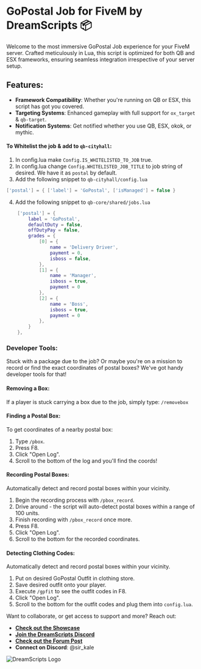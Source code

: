 # GoPostal Job for FiveM by DreamScripts 📦

Welcome to the most immersive GoPostal Job experience for your FiveM server. Crafted meticulously in Lua, this script is optimized for both QB and ESX frameworks, ensuring seamless integration irrespective of your server setup.

## Features:
- **Framework Compatibility**: Whether you're running on QB or ESX, this script has got you covered.
- **Targeting Systems**: Enhanced gameplay with full support for `ox_target` & `qb-target`.
- **Notification Systems**: Get notified whether you use QB, ESX, okok, or mythic.

#### To Whitelist the job & add to `qb-cityhall`:
1. In config.lua make `Config.IS_WHITELISTED_TO_JOB` true.
2. In config.lua change `Config.WHITELISTED_JOB_TITLE` to job string of desired. We have it as `postal` by default.
3. Add the following snippet to `qb-cityhall/config.lua`
```lua
['postal'] = { ['label'] = 'GoPostal', ['isManaged'] = false }
```
4. Add the following snippet to `qb-core/shared/jobs.lua`
```lua
    ['postal'] = {
        label = 'GoPostal',
        defaultDuty = false,
        offDutyPay = false,
        grades = {
            [0] = {
                name = 'Delivery Driver',
                payment = 0,
                isboss = false,
            },
            [1] = {
                name = 'Manager',
                isboss = true,
                payment = 0
            },
            [2] = {
                name = 'Boss',
                isboss = true,
                payment = 0
            },
        }
    },
```

### Developer Tools:
Stuck with a package due to the job? Or maybe you're on a mission to record or find the exact coordinates of postal boxes? We've got handy developer tools for that!

#### Removing a Box:
If a player is stuck carrying a box due to the job, simply type: `/removebox`

#### Finding a Postal Box:
To get coordinates of a nearby postal box:
1. Type `/pbox`.
2. Press F8.
3. Click "Open Log".
4. Scroll to the bottom of the log and you'll find the coords!

#### Recording Postal Boxes:
Automatically detect and record postal boxes within your vicinity.
1. Begin the recording process with `/pbox_record`.
2. Drive around - the script will auto-detect postal boxes within a range of 100 units.
3. Finish recording with `/pbox_record` once more.
4. Press F8.
5. Click "Open Log".
6. Scroll to the bottom for the recorded coordinates.

#### Detecting Clothing Codes:
Automatically detect and record postal boxes within your vicinity.
1. Put on desired GoPostal Outfit in clothing store.
2. Save desired outfit onto your player.
3. Execute `/gpfit` to see the outfit codes in F8.
5. Click "Open Log".
6. Scroll to the bottom for the outfit codes and plug them into `config.lua`.

Want to collaborate, or get access to support and more? Reach out:
- **[Check out the Showcase](https://www.youtube.com/watch?v=fSwJO3C85E0)**
- **[Join the DreamScripts Discord](https://discord.gg/mvEYGraCM2)**
- **[Check out the Forum Post](https://forum.cfx.re/t/free-qb-esx-gopostal-job-optimized/5182086)**
- **Connect on Discord**: @sir_kale

![DreamScripts Logo](https://cdn.discordapp.com/attachments/998923900287205442/1166036599189020692/dreamscripts.png?ex=655241b5&is=653fccb5&hm=e16ed188536c8d0b94e5b5baef5612e0ccb907eb188b91e25c50dc6e38d8ece5&)
